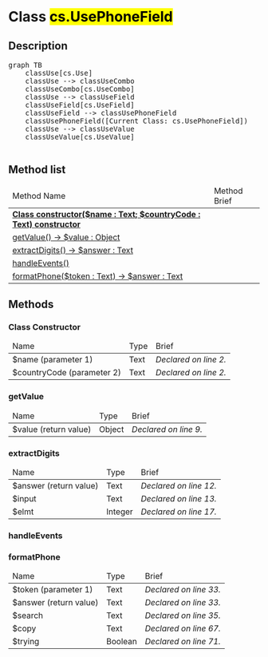 <!DOCTYPE html>
<!---->
<html>
<header>
  <script src='https://cdn.jsdelivr.net/npm/mermaid/dist/mermaid.min.js'></script>
  <script src='https://cdn.jsdelivr.net/npm/marked/marked.min.js'></script>
  <link 
    href='https://cdn.jsdelivr.net/npm/bootstrap@5.0.0-beta2/dist/css/bootstrap.min.css'
    rel='stylesheet'
    integrity='sha384-BmbxuPwQa2lc/FVzBcNJ7UAyJxM6wuqIj61tLrc4wSX0szH/Ev+nYRRuWlolflfl'
    crossorigin='anonymous'
  >
  <script 
    src='https://cdn.jsdelivr.net/npm/bootstrap@5.0.0-beta2/dist/js/bootstrap.bundle.min.js'
    integrity='sha384-b5kHyXgcpbZJO/tY9Ul7kGkf1S0CWuKcCD38l8YkeH8z8QjE0GmW1gYU5S9FOnJ0'
    crossorigin='anonymous'
  ></script>
  <title>Class UsePhoneField</title>
  <meta charset='ASCII' />
  <meta name='generator' value='4D Documentation' />
</header>
<body>
<div id='content' class='container'>

<h1>Class <mark>cs.UsePhoneField</mark></h1>

<h2>Description</h2>

<pre class='mermaid'>
graph TB
    classUse[cs.Use]
    classUse --> classUseCombo
    classUseCombo[cs.UseCombo]
    classUse --> classUseField
    classUseField[cs.UseField]
    classUseField --> classUsePhoneField
    classUsePhoneField([Current Class: cs.UsePhoneField])
    classUse --> classUseValue
    classUseValue[cs.UseValue]

</pre>



<h2>Method list</h2>

<table class='table table-hover'>
  <thead>
  <tr>  <td>Method Name</th>
  <td>Method Brief</th>
  </tr></thead>
  <tbody>
  <tr>
    <td class='table-success'><a href='#class-constructor'><strong>Class constructor($name : Text; $countryCode : Text)<strong> <span class='badge bg-primary' data-bs-toggle='tooltip' title='Class Constructor' >constructor</span></a></td>
    <td class='table-success'></td>
  </tr>
  <tr>
    <td class='table-success'><a href='#getValue'>getValue() -> $value : Object</a></td>
    <td class='table-success'></td>
  </tr>
  <tr>
    <td class='table-success'><a href='#extractDigits'>extractDigits() -> $answer : Text</a></td>
    <td class='table-success'></td>
  </tr>
  <tr>
    <td class='table-success'><a href='#handleEvents'>handleEvents()</a></td>
    <td class='table-success'></td>
  </tr>
  <tr>
    <td class='table-success'><a href='#formatPhone'>formatPhone($token : Text) -> $answer : Text</a></td>
    <td class='table-success'></td>
  </tr>
</tbody>
</table>

<h2>Methods</h2>

<h3 id='class-constructor'><strong>Class Constructor</strong></h3>

<table class='table '>
  <thead>
  <tr>  <td>Name</th>
  <td>Type</th>
  <td>Brief</th>
  </tr></thead>
  <tbody>
  <tr>
    <td class='table-primary'>$name (parameter 1)</td>
    <td class='table-primary'>Text</td>
    <td class='table-primary'><em>Declared on line 2.</n></td>
  </tr>
  <tr>
    <td class='table-primary'>$countryCode (parameter 2)</td>
    <td class='table-primary'>Text</td>
    <td class='table-primary'><em>Declared on line 2.</n></td>
  </tr>
</tbody>
</table>





















<h3 id='getValue'>getValue</h3>

<table class='table '>
  <thead>
  <tr>  <td>Name</th>
  <td>Type</th>
  <td>Brief</th>
  </tr></thead>
  <tbody>
  <tr>
    <td class='table-secondary'>$value (return value)</td>
    <td class='table-secondary'>Object</td>
    <td class='table-secondary'><em>Declared on line 9.</n></td>
  </tr>
</tbody>
</table>









<h3 id='extractDigits'>extractDigits</h3>

<table class='table '>
  <thead>
  <tr>  <td>Name</th>
  <td>Type</th>
  <td>Brief</th>
  </tr></thead>
  <tbody>
  <tr>
    <td class='table-secondary'>$answer (return value)</td>
    <td class='table-secondary'>Text</td>
    <td class='table-secondary'><em>Declared on line 12.</n></td>
  </tr>
  <tr>
    <td class='table-info'>$input</td>
    <td class='table-info'>Text</td>
    <td class='table-info'><em>Declared on line 13.</n></td>
  </tr>
  <tr>
    <td class='table-info'>$elmt</td>
    <td class='table-info'>Integer</td>
    <td class='table-info'><em>Declared on line 17.</n></td>
  </tr>
</tbody>
</table>






























<h3 id='handleEvents'>handleEvents</h3>



























<h3 id='formatPhone'>formatPhone</h3>

<table class='table '>
  <thead>
  <tr>  <td>Name</th>
  <td>Type</th>
  <td>Brief</th>
  </tr></thead>
  <tbody>
  <tr>
    <td class='table-primary'>$token (parameter 1)</td>
    <td class='table-primary'>Text</td>
    <td class='table-primary'><em>Declared on line 33.</n></td>
  </tr>
  <tr>
    <td class='table-secondary'>$answer (return value)</td>
    <td class='table-secondary'>Text</td>
    <td class='table-secondary'><em>Declared on line 33.</n></td>
  </tr>
  <tr>
    <td class='table-info'>$search</td>
    <td class='table-info'>Text</td>
    <td class='table-info'><em>Declared on line 35.</n></td>
  </tr>
  <tr>
    <td class='table-info'>$copy</td>
    <td class='table-info'>Text</td>
    <td class='table-info'><em>Declared on line 67.</n></td>
  </tr>
  <tr>
    <td class='table-info'>$trying</td>
    <td class='table-info'>Boolean</td>
    <td class='table-info'><em>Declared on line 71.</n></td>
  </tr>
</tbody>
</table>



























































































































































































































</div>
  <script>
    document.getElementById('content').innerHTML =
    marked(document.getElementById('content').innerHTML);
    mermaid.initialize({startOnLoad:true});  </script>
</body>
